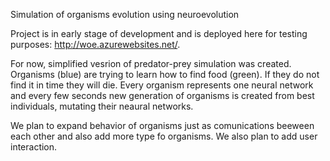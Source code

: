 Simulation of organisms evolution using neuroevolution

Project is in early stage of development and is deployed here for testing purposes: http://woe.azurewebsites.net/. 

For now, simplified vesrion of predator-prey simulation was created. Organisms (blue) are trying to learn how to find food (green). If they do not find it in time they will die. Every organism represents one neural network and every few seconds new generation of organisms is created from best individuals, mutating their neaural networks.

We plan to expand behavior of organisms just as comunications beeween each other and also add more type fo organisms. We also plan to add user interaction. 
